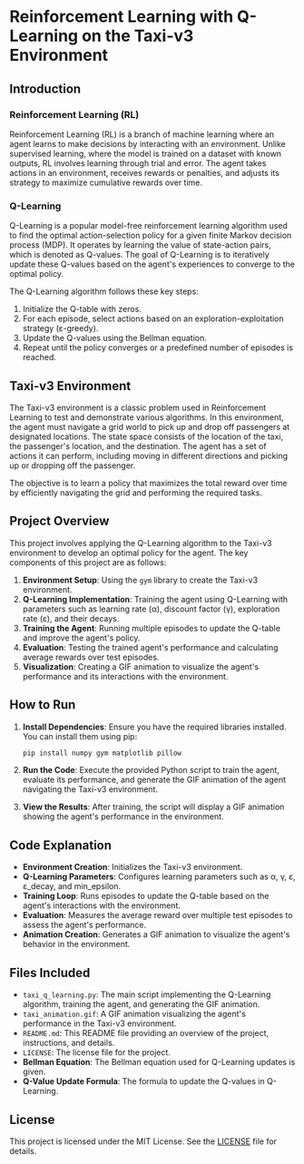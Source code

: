 # Reinforcement Learning with Q-Learning on the Taxi-v3 Environment

## Introduction

### Reinforcement Learning (RL)

Reinforcement Learning (RL) is a branch of machine learning where an agent learns to make decisions by interacting with an environment. Unlike supervised learning, where the model is trained on a dataset with known outputs, RL involves learning through trial and error. The agent takes actions in an environment, receives rewards or penalties, and adjusts its strategy to maximize cumulative rewards over time.

### Q-Learning

Q-Learning is a popular model-free reinforcement learning algorithm used to find the optimal action-selection policy for a given finite Markov decision process (MDP). It operates by learning the value of state-action pairs, which is denoted as Q-values. The goal of Q-Learning is to iteratively update these Q-values based on the agent's experiences to converge to the optimal policy.

The Q-Learning algorithm follows these key steps:
1. Initialize the Q-table with zeros.
2. For each episode, select actions based on an exploration-exploitation strategy (ε-greedy).
3. Update the Q-values using the Bellman equation.
4. Repeat until the policy converges or a predefined number of episodes is reached.

## Taxi-v3 Environment

The Taxi-v3 environment is a classic problem used in Reinforcement Learning to test and demonstrate various algorithms. In this environment, the agent must navigate a grid world to pick up and drop off passengers at designated locations. The state space consists of the location of the taxi, the passenger's location, and the destination. The agent has a set of actions it can perform, including moving in different directions and picking up or dropping off the passenger.

The objective is to learn a policy that maximizes the total reward over time by efficiently navigating the grid and performing the required tasks.

## Project Overview

This project involves applying the Q-Learning algorithm to the Taxi-v3 environment to develop an optimal policy for the agent. The key components of this project are as follows:

1. **Environment Setup**: Using the `gym` library to create the Taxi-v3 environment.
2. **Q-Learning Implementation**: Training the agent using Q-Learning with parameters such as learning rate (α), discount factor (γ), exploration rate (ε), and their decays.
3. **Training the Agent**: Running multiple episodes to update the Q-table and improve the agent's policy.
4. **Evaluation**: Testing the trained agent's performance and calculating average rewards over test episodes.
5. **Visualization**: Creating a GIF animation to visualize the agent's performance and its interactions with the environment.

## How to Run

1. **Install Dependencies**: Ensure you have the required libraries installed. You can install them using pip:
    ```bash
    pip install numpy gym matplotlib pillow
    ```

2. **Run the Code**: Execute the provided Python script to train the agent, evaluate its performance, and generate the GIF animation of the agent navigating the Taxi-v3 environment.

3. **View the Results**: After training, the script will display a GIF animation showing the agent's performance in the environment.

## Code Explanation

- **Environment Creation**: Initializes the Taxi-v3 environment.
- **Q-Learning Parameters**: Configures learning parameters such as α, γ, ε, ε_decay, and min_epsilon.
- **Training Loop**: Runs episodes to update the Q-table based on the agent's interactions with the environment.
- **Evaluation**: Measures the average reward over multiple test episodes to assess the agent's performance.
- **Animation Creation**: Generates a GIF animation to visualize the agent's behavior in the environment.

## Files Included

- `taxi_q_learning.py`: The main script implementing the Q-Learning algorithm, training the agent, and generating the GIF animation.
- `taxi_animation.gif`: A GIF animation visualizing the agent's performance in the Taxi-v3 environment.
- `README.md`: This README file providing an overview of the project, instructions, and details.
- `LICENSE`: The license file for the project.
- **Bellman Equation**: The Bellman equation used for Q-Learning updates is given.
- **Q-Value Update Formula**: The formula to update the Q-values in Q-Learning.

## License

This project is licensed under the MIT License. See the [LICENSE](LICENSE) file for details.
